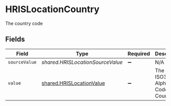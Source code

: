 # HRISLocationCountry

The country code


## Fields

| Field                                                                       | Type                                                                        | Required                                                                    | Description                                                                 | Example                                                                     |
| --------------------------------------------------------------------------- | --------------------------------------------------------------------------- | --------------------------------------------------------------------------- | --------------------------------------------------------------------------- | --------------------------------------------------------------------------- |
| `sourceValue`                                                               | *shared.HRISLocationSourceValue*                                            | :heavy_minus_sign:                                                          | N/A                                                                         |                                                                             |
| `value`                                                                     | [shared.HRISLocationValue](../../../sdk/models/shared/hrislocationvalue.md) | :heavy_minus_sign:                                                          | The ISO3166-1 Alpha2 Code of the Country                                    | US                                                                          |